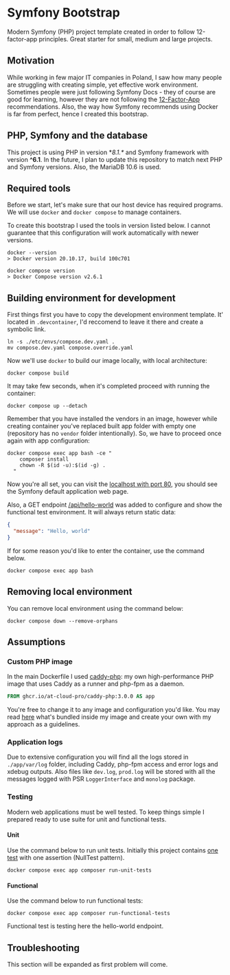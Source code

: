 # Symfony Bootstrap

Modern Symfony (PHP) project template created in order to follow 12-factor-app principles. Great starter for small,
medium and large projects.

## Motivation

While working in few major IT companies in Poland, I saw how many people are struggling with creating simple, yet
effective work environment. Sometimes people were just following Symfony Docs - they of course are good for learning,
however they are not following the [12-Factor-App](https://12factor.net) recommendations. Also, the way how Symfony
recommends using Docker is far from perfect, hence I created this bootstrap.

## PHP, Symfony and the database

This project is using PHP in version **8.1.\** and Symfony framework with version **^6.1**. In the future, I plan to
update this repository to match next PHP and Symfony versions. Also, the MariaDB 10.6 is used.

## Required tools

Before we start, let's make sure that our host device has required programs. We will use `docker` and `docker compose`
to manage containers.

To create this bootstrap I used the tools in version listed below. I cannot guarantee that this configuration will work
automatically with newer versions.

```shell
docker --version
> Docker version 20.10.17, build 100c701

docker compose version
> Docker Compose version v2.6.1
```

## Building environment for development

First things first you have to copy the development environment template. It' located in `.devcontainer`, I'd reccomend
to leave it there and create a symbolic link.

```shell
ln -s ./etc/envs/compose.dev.yaml .
mv compose.dev.yaml compose.override.yaml
```

Now we'll use `docker` to build our image locally, with local architecture:

```shell
docker compose build
```

It may take few seconds, when it's completed proceed with running the container:

```shell
docker compose up --detach
```

Remember that you have installed the vendors in an image, however while creating container you've replaced built app
folder with empty one (repository has no `vendor` folder intentionally). So, we have to proceed once again with app
configuration:

```shell
docker compose exec app bash -ce "
    composer install
    chown -R $(id -u):$(id -g) .
  "
```

Now you're all set, you can visit the [localhost with port 80](http://localhost), you should
see the Symfony default application web page.

Also, a GET endpoint [/api/hello-world](http://localhost/api/hello-world) was added to configure and show the functional
test environment. It will always return static data:
```json
{
  "message": "Hello, world"
}
```

If for some reason you'd like to enter the container, use the command below.

```shell
docker compose exec app bash
```

## Removing local environment

You can remove local environment using the command below:

```shell
docker compose down --remove-orphans
```

## Assumptions

### Custom PHP image

In the main Dockerfile I used [caddy-php](https://github.com/at-cloud-pro/caddy-php-image): my own high-performance PHP
image that uses Caddy as a runner and php-fpm as a daemon.

```dockerfile
FROM ghcr.io/at-cloud-pro/caddy-php:3.0.0 AS app
```

You're free to change it to any image and configuration you'd like. You may read
[here](https://github.com/at-cloud-pro/caddy-php-image/README.md) what's bundled inside my image and create your own
with my approach as a guidelines.

### Application logs

Due to extensive configuration you will find all the logs stored in `./app/var/log` folder, including Caddy, php-fpm
access and error logs and xdebug outputs. Also files like `dev.log`, `prod.log` will be stored with all the messages
logged with PSR `LoggerInterface` and `monolog` package.

### Testing

Modern web applications must be well tested. To keep things simple I prepared ready to use suite for unit and functional
tests.

#### Unit
Use the command below to run unit tests. Initially this project contains
[one test](https://github.com/oskarbarcz/symfony-bootstrap/app/tests/NullTest.php) with one assertion
(NullTest pattern).

```
docker compose exec app composer run-unit-tests
```

#### Functional

Use the command below to run functional tests:

```
docker compose exec app composer run-functional-tests
```

Functional test is testing here the hello-world endpoint.

## Troubleshooting

This section will be expanded as first problem will come.
